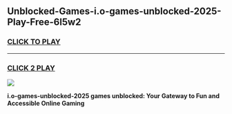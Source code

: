 
## Unblocked-Games-i.o-games-unblocked-2025-Play-Free-6l5w2
<h3>
<a href="https://premium76.site?title=i.o-games-unblocked-2025&ref=18A1">CLICK TO PLAY</a></h3>
<hr>

<h3>
<a href="https://premium76.site?title=i.o-games-unblocked-2025&ref=18A1">CLICK 2 PLAY</a>
  
</h3>

<a href="https://premium76.site?title=i.o-games-unblocked-2025&ref=18A1"><img src="https://clearcache.store/games.png"></a>


**i.o-games-unblocked-2025 games unblocked: Your Gateway to Fun and Accessible Online Gaming**
